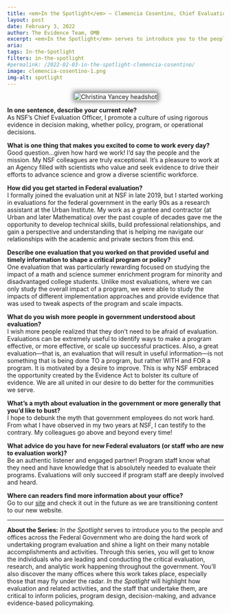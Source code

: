 ```yaml
---
title: <em>In the Spotlight</em> – Clemencia Cosentino, Chief Evaluation Officer, National Science Foundation  
layout: post
date: February 3, 2022
author: The Evidence Team, OMB
excerpt: <em>In the Spotlight</em> serves to introduce you to the people and offices across the Federal Government who are doing the hard work of undertaking program evaluation and shine a light on their many notable accomplishments and activities...
aria: 
tags: In-the-Spotlight
filters: in-the-spotlight
#permalink: /2022-02-03-in-the-spotlight-clemencia-cosentino/
image: clemencia-cosentino-1.png
img-alt: spotlight
---
```



<center><img src="{{site.baseurl}}/assets/images/blog/clemencia-cosentino.png" alt="Christina Yancey headshot" class="spt-ppl margin-top-4" style="box-shadow: 1px -1px 11px 4px rgb(0 0 0 / 47%);"></center>

<strong>In one sentence, describe your current role?</strong><br/>
As NSF’s Chief Evaluation Officer, I promote a culture of using rigorous evidence in decision making, whether policy, program, or operational decisions. 

<strong>What is one thing that makes you excited to come to work every day?</strong><br/>
Good question…given how hard we work! I’d say the people and the mission. My NSF colleagues are truly exceptional. It’s a pleasure to work at an Agency filled with scientists who value and seek evidence to drive their efforts to advance science and grow a diverse scientific workforce. 

<strong>How did you get started in Federal evaluation?</strong><br/>
I formally joined the evaluation unit at NSF in late 2019, but I started working in evaluations for the federal government in the early 90s as a research assistant at the Urban Institute. My work as a grantee and contractor (at Urban and later Mathematica) over the past couple of decades gave me the opportunity to develop technical skills, build professional relationships, and gain a perspective and understanding that is helping me navigate our relationships with the academic and private sectors from this end.    

<strong>Describe one evaluation that you worked on that provided useful and timely information to shape a critical program or policy?</strong><br/>
One evaluation that was particularly rewarding focused on studying the impact of a math and science summer enrichment program for minority and disadvantaged college students. Unlike most evaluations, where we can only study the overall impact of a program, we were able to study the impacts of different implementation approaches and provide evidence that was used to tweak aspects of the program and scale impacts.

<strong>What do you wish more people in government understood about evaluation?</strong><br/>
I wish more people realized that they don’t need to be afraid of evaluation. Evaluations can be extremely useful to identify ways to make a program effective, or more effective, or scale up successful practices. Also, a great evaluation—that is, an evaluation that will result in useful information—is not something that is being done TO a program, but rather WITH and FOR a program. It is motivated by a desire to improve. This is why NSF embraced the opportunity created by the Evidence Act to bolster its culture of evidence. We are all united in our desire to do better for the communities we serve.

<strong>What’s a myth about evaluation in the government or more generally that you’d like to bust?</strong><br/>
I hope to debunk the myth that government employees do not work hard. From what I have observed in my two years at NSF, I can testify to the contrary. My colleagues go above and beyond every time!

<strong>What advice do you have for new Federal evaluators (or staff who are new to evaluation work)?</strong><br/>
Be an authentic listener and engaged partner! Program staff know what they need and have knowledge that is absolutely needed to evaluate their programs. Evaluations will only succeed if program staff are deeply involved and heard.

<strong>Where can readers find more information about your office?</strong><br/>
Go to our <a href="https://www.nsf.gov/od/oia/eac/" target="_blank" title="(opens new Window)">site</a> and check it out in the future as we are transitioning content to our new website.

<hr class="hr-spt margin-top-4">
<strong>About the Series:</strong> <em>In the Spotlight</em> serves to introduce you to the people and offices across the Federal Government who are doing the hard work of undertaking program evaluation and shine a light on their many notable accomplishments and activities. Through this series, you will get to know the individuals who are leading and conducting the critical evaluation, research, and analytic work happening throughout the government. You’ll also discover the many offices where this work takes place, especially those that may fly under the radar. <em>In the Spotlight</em> will highlight how evaluation and related activities, and the staff that undertake them, are critical to inform policies, program design, decision-making, and advance evidence-based policymaking.



 













